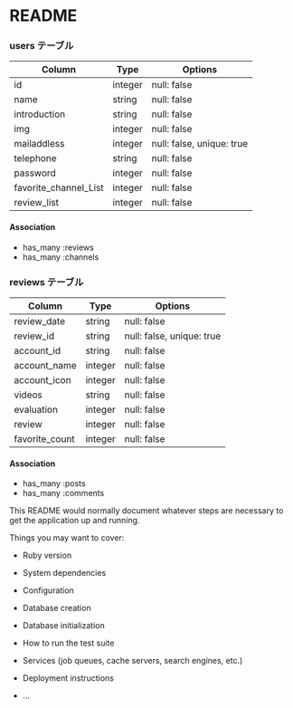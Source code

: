 # README

### users テーブル

| Column                  | Type           | Options                   |
| ----------------------- | -------------- | ------------------------- |
| id                      | integer        | null: false               |
| name                    | string         | null: false               |
| introduction            | string         | null: false               |
| img                     | integer        | null: false               |
| mailaddless             | integer        | null: false, unique: true |
| telephone               | string         | null: false               |
| password                | integer        | null: false               |
| favorite_channel_List   | integer        | null: false               |
| review_list             | integer        | null: false               |


#### Association
- has_many :reviews
- has_many :channels

### reviews テーブル

| Column              | Type    | Options                   |
| ------------------- | ------- | ------------------------- |
| review_date         | string  | null: false               |
| review_id           | string  | null: false, unique: true |
| account_id          | string  | null: false               |
| account_name        | integer | null: false               |
| account_icon        | integer | null: false               |
| videos              | string  | null: false               |
| evaluation          | integer | null: false               |
| review              | integer | null: false               |
| favorite_count      | integer | null: false               |


#### Association
- has_many :posts
- has_many :comments

This README would normally document whatever steps are necessary to get the
application up and running.

Things you may want to cover:

* Ruby version

* System dependencies

* Configuration

* Database creation

* Database initialization

* How to run the test suite

* Services (job queues, cache servers, search engines, etc.)

* Deployment instructions

* ...
